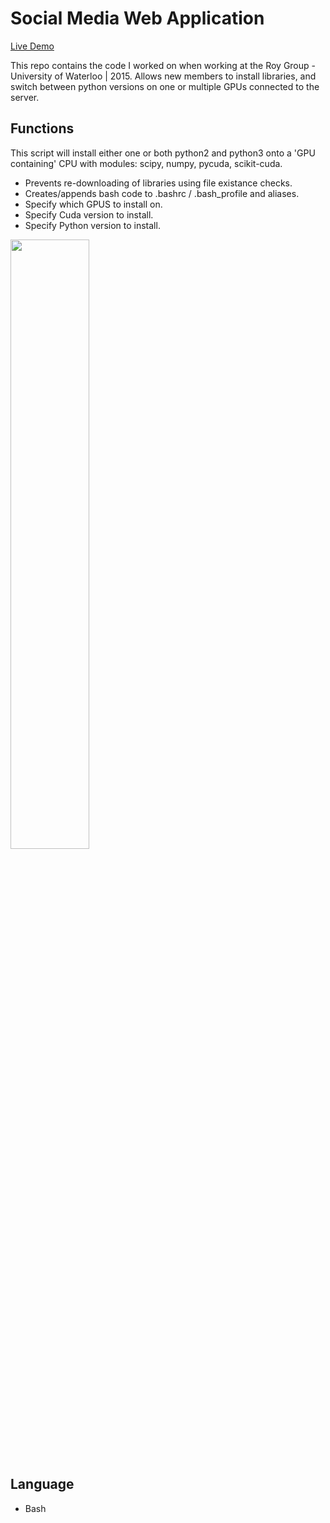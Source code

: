 # Social Media Web Application

<a href="https://ak-social-media.netlify.app/">Live Demo</a>

This repo contains the code I worked on when working at the Roy Group - University of Waterloo | 2015.
Allows new members to install libraries, and switch between python versions on one or multiple GPUs connected to the server.

## Functions
This script will install either one or both python2 and python3 onto a 'GPU containing' CPU with modules: scipy, numpy, pycuda, scikit-cuda.
- Prevents re-downloading of libraries using file existance checks.
- Creates/appends bash code to .bashrc / .bash_profile and aliases.
- Specify which GPUS to install on.
- Specify Cuda version to install.
- Specify Python version to install.

<img src="Interface.PNG" width="50%">

## Language
- Bash

